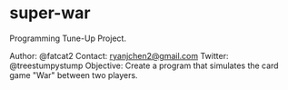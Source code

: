 # super-war
Programming Tune-Up Project.

Author: @fatcat2
Contact: ryanjchen2@gmail.com
Twitter: @treestumpystump
Objective: Create a program that simulates the card  game "War" between two players.
